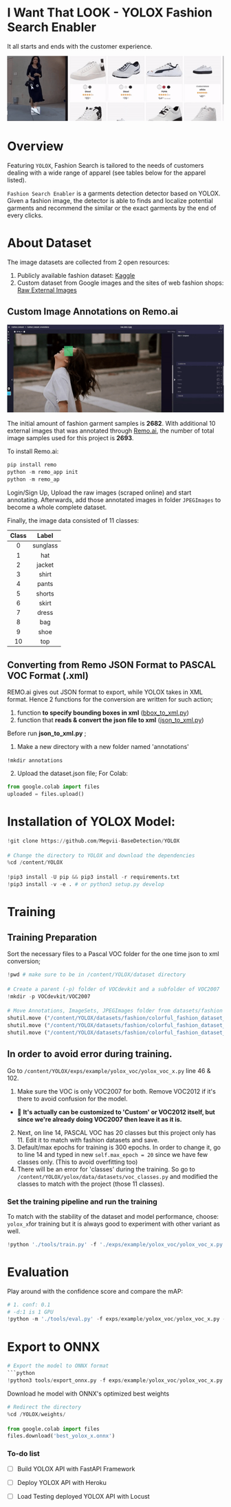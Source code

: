 # I Want That LOOK - YOLOX Fashion Search Enabler
It all starts and ends with the customer experience.
<p align="center">
  <img src="https://github.com/ArdaniahJ/Custom_Training_with_YOLOX_ONNX/blob/main/demo.gif" />
</p>

# Overview
Featuring `YOLOX`, Fashion Search is tailored to the needs of customers dealing with a wide range of apparel (see tables below for the apparel listed). 

`Fashion Search Enabler` is a garments detection detector based on YOLOX. Given a fashion image, the detector is able to finds and localize potential garments and recommend the similar or the exact garments by the end of every clicks.


# About Dataset
The image datasets are collected from 2 open resources:
1. Publicly available fashion dataset: [Kaggle](https://www.kaggle.com/datasets/nguyngiabol/colorful-fashion-dataset-for-object-detection)
2. Custom dataset from Google images and the sites of web fashion shops: [Raw External Images ](https://github.com/ArdaniahJ/Custom_Training_with_YOLOX_ONNX/blob/main/Raw%20external%20images%20for%20annotations.zip)

## Custom Image Annotations on Remo.ai
<p align="center">
  <img src="https://github.com/ArdaniahJ/Custom_Training_with_YOLOX_ONNX/blob/main/remo_ai_tagging.gif" />
</p>

The initial amount of fashion garment samples is __2682__.
With additional 10 external images that was annotated through [Remo.ai](https://remo.ai/), the number of total image samples used for this project is __2693__. 

To install Remo.ai:
```python 
pip install remo
python -m remo_app init
python -m remo_ap
```

Login/Sign Up, Upload the raw images (scraped online) and start annotating. 
Afterwards, add those annotated images in folder `JPEGImages` to become a whole complete dataset.

Finally, the image data consisted of 11 classes:
  
 Class | Label|
| :------------: |:---------------:|
| 0 | sunglass| 
| 1   | hat      |
| 2  | jacket       |
| 3 | shirt   |
| 4 | pants   |
| 5 | shorts   |
| 6 | skirt   |
| 7 | dress   |
| 8 | bag   |
| 9 | shoe   |
| 10 | top   |

## Converting from Remo JSON Format to PASCAL VOC Format (.xml)
REMO.ai gives out JSON format to export, while YOLOX takes in XML format. Hence 2 functions for the conversion are written for such action;
1. function __to specify bounding boxes in xml__ ([bbox_to_xml.py](https://github.com/ArdaniahJ/Custom_Training_with_YOLOX_ONNX/blob/main/bbox_to_xml.py))
2. function that __reads & convert the json file to xml__ ([json_to_xml.py](https://github.com/ArdaniahJ/Custom_Training_with_YOLOX_ONNX/blob/main/json_to_xml.py))

 Before run __json_to_xml.py__ ;
 1. Make a new directory with a new folder named 'annotations'
 
 ```!mkdir annotations```
 
 2. Upload the dataset.json file;
 For Colab:
 ```python
 from google.colab import files
 uploaded = files.upload()
 ```
# Installation of YOLOX Model:
```python
!git clone https://github.com/Megvii-BaseDetection/YOLOX

# Change the directory to YOLOX and download the dependencies
%cd /content/YOLOX

!pip3 install -U pip && pip3 install -r requirements.txt
!pip3 install -v -e . # or python3 setup.py develop
```
# Training
## Training Preparation
Sort the necessary files to a Pascal VOC folder for the one time json to xml conversion;
```python
!pwd # make sure to be in /content/YOLOX/dataset directory

# Create a parent (-p) folder of VOCdevkit and a subfolder of VOC2007
!mkdir -p VOCdevkit/VOC2007

# Move Annotations, ImageSets, JPEGImages folder from datasets/fashion to datasets/VOCdevkit/VOC2007
shutil.move ("/content/YOLOX/datasets/fashion/colorful_fashion_dataset_for_object_detection/Annotations", "/content/YOLOX/datasets/VOCdevkit/VOC2007")
shutil.move ("/content/YOLOX/datasets/fashion/colorful_fashion_dataset_for_object_detection/ImageSets", "/content/YOLOX/datasets/VOCdevkit/VOC2007")
shutil.move ("/content/YOLOX/datasets/fashion/colorful_fashion_dataset_for_object_detection/JPEGImages", "/content/YOLOX/datasets/VOCdevkit/VOC2007")
```

## In order to avoid error during training. 

Go to `/content/YOLOX/exps/example/yolox_voc/yolox_voc_x.py` line 46 & 102. 

1. Make sure the VOC is only VOC2007 for both. 
Remove VOC2012 if it's there to avoid confusion for the model. 
  + 🔖 **It's actually can be customized to 'Custom' or VOC2012 itself, but since we're already doing VOC2007 then leave it as it is.**
2. Next, on line 14, PASCAL VOC has 20 classes but this project only has 11. Edit it to match with fashion datasets and save. 
3. Default/max epochs for training is 300 epochs. In order to change it, go to line 14 and typed in new `self.max_epoch = 20` since we have few classes only. (This to avoid overfitting too)
4. There will be an error for 'classes' during the training. So go to `/content/YOLOX/yolox/data/datasets/voc_classes.py` and modified the classes to match with the project (those 11 classes).

### Set the training pipeline and run the training
To match with the stability of the dataset and model performance, choose: `yolox_x`for training but it is always good to experiment with other variant as well.
```python
!python './tools/train.py' -f './exps/example/yolox_voc/yolox_voc_x.py' -d 1 -b 16 --fp16 -o -c './weights/yolox_x.pth'
```

# Evaluation
Play around with the confidence score and compare the mAP:
```python
# 1. conf: 0.1
# -d:1 is 1 GPU
!python -m './tools/eval.py' -f exps/example/yolox_voc/yolox_voc_x.py -c weights/best_yolox_s.pth -b 64 -d 1 --conf 0.1 -fp16
```

# Export to ONNX
```python
# Export the model to ONNX format
```python
!python3 tools/export_onnx.py -f exps/example/yolox_voc/yolox_voc_x.py --output-name weights/best_yolox_x.onnx -c weights/best_yolox_x.pth
```

Download he model with ONNX's optimized best weights
```python
# Redirect the directory 
%cd /YOLOX/weights/

from google.colab import files
files.download('best_yolox_x.onnx') 
```

### To-do list
- [ ] Build YOLOX API with FastAPI Framework
- [ ] Deploy YOLOX API with Heroku
- [ ] Load Testing deployed YOLOX API with Locust

